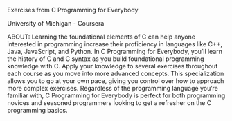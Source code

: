 Exercises from C Programming for Everybody

University of Michigan - Coursera

ABOUT: 
Learning the foundational elements of C can help anyone interested in programming 
increase their proficiency in languages like C++, Java, JavaScript, and Python. 
In C Programming for Everybody, you’ll learn the history of C and C syntax as you 
build foundational programming knowledge with C. Apply your knowledge to several 
exercises throughout each course as you move into more advanced concepts.
This specialization allows you to go at your own pace, giving you control over how 
to approach more complex exercises. Regardless of the programming language you’re 
familiar with, C Programming for Everybody is perfect for both programming novices 
and seasoned programmers looking to get a refresher on the C programming basics.

